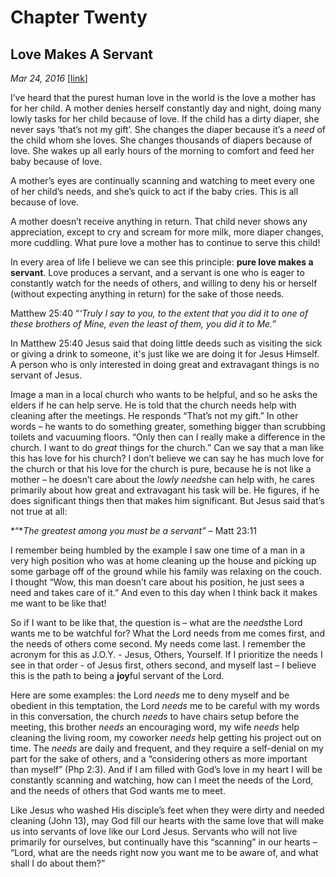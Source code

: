 # Chapter Twenty
## Love Makes A Servant
*Mar 24, 2016*
[[link](https://nccf.church/Blog.aspx?BlogID=52)] 

I’ve heard that the purest human love in the world is the love a mother has for her child. A mother denies herself constantly day and night, doing many lowly tasks for her child because of love. If the child has a dirty diaper, she never says ‘that’s not my gift’. She changes the diaper because it’s a *need* of the child whom she loves. She changes thousands of diapers because of love. She wakes up all early hours of the morning to comfort and feed her baby because of love.

A mother’s eyes are continually scanning and watching to meet every one of her child’s needs, and she’s quick to act if the baby cries. This is all because of love.

A mother doesn’t receive anything in return. That child never shows any appreciation, except to cry and scream for more milk, more diaper changes, more cuddling. What pure love a mother has to continue to serve this child!

In every area of life I believe we can see this principle: **pure love makes a servant**. Love produces a servant, and a servant is one who is eager to constantly watch for the needs of others, and willing to deny his or herself (without expecting anything in return) for the sake of those needs.

Matthew 25:40 “*‘Truly I say to you, to the extent that you did it to one of these brothers of Mine, even the least of them, you did it to Me.”*

In Matthew 25:40 Jesus said that doing little deeds such as visiting the sick or giving a drink to someone, it's just like we are doing it for Jesus Himself. A person who is only interested in doing great and extravagant things is no servant of Jesus.

Image a man in a local church who wants to be helpful, and so he asks the elders if he can help serve. He is told that the church needs help with cleaning after the meetings. He responds “That’s not my gift.” In other words – he wants to do something greater, something bigger than scrubbing toilets and vacuuming floors. “Only then can I really make a difference in the church. I want to do *great* things for the church.” Can we say that a man like this has love for his church? I don’t believe we can say he has much love for the church or that his love for the church is pure, because he is not like a mother – he doesn’t care about the *lowly* *needs*he can help with, he cares primarily about how great and extravagant his task will be. He figures, if he does significant things then that makes him significant. But Jesus said that’s not true at all:

*“**The greatest among you must be a servant”* – Matt 23:11

I remember being humbled by the example I saw one time of a man in a very high position who was at home cleaning up the house and picking up some garbage off of the ground while his family was relaxing on the couch. I thought “Wow, this man doesn’t care about his position, he just sees a need and takes care of it.” And even to this day when I think back it makes me want to be like that!

So if I want to be like that, the question is – what are the *needs*the Lord wants me to be watchful for? What the Lord needs from me comes first, and the needs of others come second. My needs come last. I remember the acronym for this as J.O.Y. - Jesus, Others, Yourself. If I prioritize the needs I see in that order - of Jesus first, others second, and myself last – I believe this is the path to being a **joy**ful servant of the Lord.

Here are some examples: the Lord *needs* me to deny myself and be obedient in this temptation, the Lord *needs* me to be careful with my words in this conversation, the church *needs* to have chairs setup before the meeting, this brother *needs* an encouraging word, my wife *needs* help cleaning the living room, my coworker *needs* help getting his project out on time. The *needs* are daily and frequent, and they require a self-denial on my part for the sake of others, and a “considering others as more important than myself” (Php 2:3). And if I am filled with God’s love in my heart I will be constantly scanning and watching, how can I meet the needs of the Lord, and the needs of others that God wants me to meet.

Like Jesus who washed His disciple’s feet when they were dirty and needed cleaning (John 13), may God fill our hearts with the same love that will make us into servants of love like our Lord Jesus. Servants who will not live primarily for ourselves, but continually have this “scanning” in our hearts – “Lord, what are the needs right now you want me to be aware of, and what shall I do about them?”
